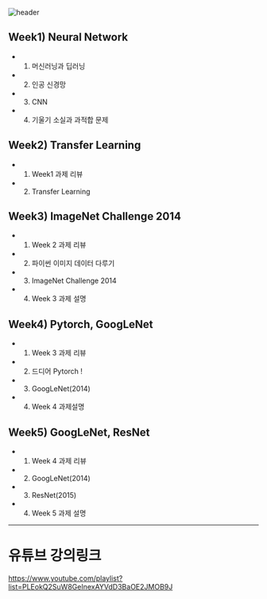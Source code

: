 ![header](https://capsule-render.vercel.app/api?type=waving&color=gradient&height=120&animation=fadeIn&section=footer&text=Computer_Vision&fontAlign=60)


## Week1) Neural Network
- 1. <a>머신러닝과 딥러닝</a>
- 2. <a>인공 신경망</a>
- 3. <a>CNN</a>
- 4. <a>기울기 소실과 과적합 문제</a>


## Week2) Transfer Learning
- 1. Week1 과제 리뷰
- 2. Transfer Learning


## Week3) ImageNet Challenge 2014
- 1. Week 2 과제 리뷰
- 2. 파이썬 이미지 데이터 다루기
- 3. ImageNet Challenge 2014
- 4. Week 3 과제 설명


## Week4) Pytorch, GoogLeNet
- 1. Week 3 과제 리뷰
- 2. 드디어 Pytorch !
- 3. GoogLeNet(2014)
- 4. Week 4 과제설명


## Week5) GoogLeNet, ResNet
- 1. Week 4 과제 리뷰
- 2. GoogLeNet(2014)
- 3. ResNet(2015)
- 4. Week 5 과제 설명
--------

# 유튜브 강의링크 
<https://www.youtube.com/playlist?list=PLEokQ2SuW8GeInexAYVdD3BaOE2JMOB9J>


